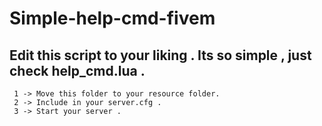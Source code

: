# Simple-help-cmd-fivem
## Edit this script to your liking . Its so simple , just check help_cmd.lua .
```
 1 -> Move this folder to your resource folder.
 2 -> Include in your server.cfg .
 3 -> Start your server .
